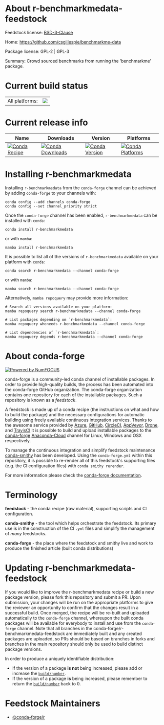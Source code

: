 About r-benchmarkmedata-feedstock
=================================

Feedstock license: [BSD-3-Clause](https://github.com/conda-forge/r-benchmarkmedata-feedstock/blob/main/LICENSE.txt)

Home: https://github.com/csgillespie/benchmarkme-data

Package license: GPL-2 | GPL-3

Summary: Crowd sourced benchmarks from running the 'benchmarkme' package.

Current build status
====================


<table><tr><td>All platforms:</td>
    <td>
      <a href="https://dev.azure.com/conda-forge/feedstock-builds/_build/latest?definitionId=7260&branchName=main">
        <img src="https://dev.azure.com/conda-forge/feedstock-builds/_apis/build/status/r-benchmarkmedata-feedstock?branchName=main">
      </a>
    </td>
  </tr>
</table>

Current release info
====================

| Name | Downloads | Version | Platforms |
| --- | --- | --- | --- |
| [![Conda Recipe](https://img.shields.io/badge/recipe-r--benchmarkmedata-green.svg)](https://anaconda.org/conda-forge/r-benchmarkmedata) | [![Conda Downloads](https://img.shields.io/conda/dn/conda-forge/r-benchmarkmedata.svg)](https://anaconda.org/conda-forge/r-benchmarkmedata) | [![Conda Version](https://img.shields.io/conda/vn/conda-forge/r-benchmarkmedata.svg)](https://anaconda.org/conda-forge/r-benchmarkmedata) | [![Conda Platforms](https://img.shields.io/conda/pn/conda-forge/r-benchmarkmedata.svg)](https://anaconda.org/conda-forge/r-benchmarkmedata) |

Installing r-benchmarkmedata
============================

Installing `r-benchmarkmedata` from the `conda-forge` channel can be achieved by adding `conda-forge` to your channels with:

```
conda config --add channels conda-forge
conda config --set channel_priority strict
```

Once the `conda-forge` channel has been enabled, `r-benchmarkmedata` can be installed with `conda`:

```
conda install r-benchmarkmedata
```

or with `mamba`:

```
mamba install r-benchmarkmedata
```

It is possible to list all of the versions of `r-benchmarkmedata` available on your platform with `conda`:

```
conda search r-benchmarkmedata --channel conda-forge
```

or with `mamba`:

```
mamba search r-benchmarkmedata --channel conda-forge
```

Alternatively, `mamba repoquery` may provide more information:

```
# Search all versions available on your platform:
mamba repoquery search r-benchmarkmedata --channel conda-forge

# List packages depending on `r-benchmarkmedata`:
mamba repoquery whoneeds r-benchmarkmedata --channel conda-forge

# List dependencies of `r-benchmarkmedata`:
mamba repoquery depends r-benchmarkmedata --channel conda-forge
```


About conda-forge
=================

[![Powered by
NumFOCUS](https://img.shields.io/badge/powered%20by-NumFOCUS-orange.svg?style=flat&colorA=E1523D&colorB=007D8A)](https://numfocus.org)

conda-forge is a community-led conda channel of installable packages.
In order to provide high-quality builds, the process has been automated into the
conda-forge GitHub organization. The conda-forge organization contains one repository
for each of the installable packages. Such a repository is known as a *feedstock*.

A feedstock is made up of a conda recipe (the instructions on what and how to build
the package) and the necessary configurations for automatic building using freely
available continuous integration services. Thanks to the awesome service provided by
[Azure](https://azure.microsoft.com/en-us/services/devops/), [GitHub](https://github.com/),
[CircleCI](https://circleci.com/), [AppVeyor](https://www.appveyor.com/),
[Drone](https://cloud.drone.io/welcome), and [TravisCI](https://travis-ci.com/)
it is possible to build and upload installable packages to the
[conda-forge](https://anaconda.org/conda-forge) [Anaconda-Cloud](https://anaconda.org/)
channel for Linux, Windows and OSX respectively.

To manage the continuous integration and simplify feedstock maintenance
[conda-smithy](https://github.com/conda-forge/conda-smithy) has been developed.
Using the ``conda-forge.yml`` within this repository, it is possible to re-render all of
this feedstock's supporting files (e.g. the CI configuration files) with ``conda smithy rerender``.

For more information please check the [conda-forge documentation](https://conda-forge.org/docs/).

Terminology
===========

**feedstock** - the conda recipe (raw material), supporting scripts and CI configuration.

**conda-smithy** - the tool which helps orchestrate the feedstock.
                   Its primary use is in the construction of the CI ``.yml`` files
                   and simplify the management of *many* feedstocks.

**conda-forge** - the place where the feedstock and smithy live and work to
                  produce the finished article (built conda distributions)


Updating r-benchmarkmedata-feedstock
====================================

If you would like to improve the r-benchmarkmedata recipe or build a new
package version, please fork this repository and submit a PR. Upon submission,
your changes will be run on the appropriate platforms to give the reviewer an
opportunity to confirm that the changes result in a successful build. Once
merged, the recipe will be re-built and uploaded automatically to the
`conda-forge` channel, whereupon the built conda packages will be available for
everybody to install and use from the `conda-forge` channel.
Note that all branches in the conda-forge/r-benchmarkmedata-feedstock are
immediately built and any created packages are uploaded, so PRs should be based
on branches in forks and branches in the main repository should only be used to
build distinct package versions.

In order to produce a uniquely identifiable distribution:
 * If the version of a package **is not** being increased, please add or increase
   the [``build/number``](https://docs.conda.io/projects/conda-build/en/latest/resources/define-metadata.html#build-number-and-string).
 * If the version of a package **is** being increased, please remember to return
   the [``build/number``](https://docs.conda.io/projects/conda-build/en/latest/resources/define-metadata.html#build-number-and-string)
   back to 0.

Feedstock Maintainers
=====================

* [@conda-forge/r](https://github.com/conda-forge/r/)

